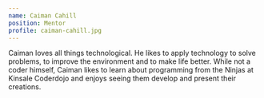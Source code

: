 ```yaml
---
name: Caiman Cahill
position: Mentor
profile: caiman-cahill.jpg
---
```


Caiman loves all things technological. He likes to apply technology to solve problems, to improve the environment and to make life better. While not a coder himself, Caiman likes to learn about programming from the Ninjas at Kinsale Coderdojo and enjoys seeing them develop and present their creations.